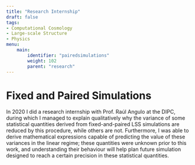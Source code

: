 ```yaml
---
title: "Research Internship"
draft: false
tags: 
- Computational Cosmology
- Large-scale Structure
- Physics
menu:
    main:
        identifier: "pairedsimulations"
        weight: 102
        parent: "research"
---
```


# Fixed and Paired Simulations

In 2020 I did a research internship with Prof. Raúl Angulo at the DIPC, during which I managed to explain qualitatively why the variance of some statistical quantities derived from fixed-and-paired LSS simulations are reduced by this procedure, while others are not. Furthermore, I was able to derive mathematical expressions capable of predicting the value of these variances in the linear regime; these quantities were unknown prior to this work, and understanding their behaviour will help plan future simulation designed to reach a certain precision in these statistical quantities.